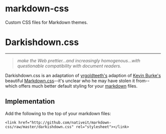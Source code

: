 # markdown-css

Custom CSS files for Markdown themes.

# Darkishdown.css
---

> *make the Web prettier...and increasingly homogenous...with questionable compatibility with document readers.*

Darkishdown.css is an adaptation of [yrgoldteeth's](http://github.com/yrgoldteeth/darkdowncss/) adaption of [Kevin Burke's](http://kev.inburke.com/) beautiful
[Markdown.css](http://kevinburke.bitbucket.org/markdowncss)--it's unclear who he may have stolen it from--which offers much better default styling for your [markdown](http://daringfireball.net/projects/markdown/) files.

## Implementation

Add the following to the top of your markdown files:

    <link href="http://github.com/nativeit/markdown-css/raw/master/darkishdown.css" rel="stylesheet"></link> 

